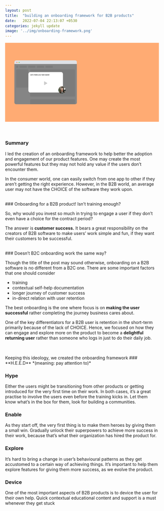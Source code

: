 ```yaml
---
layout: post
title:  "building an onboarding framework for B2B products"
date:   2022-07-04 22:13:07 +0530
categories: jekyll update
image: '../img/onboarding-framework.png'
---
```


![image tooltip here](/img/post-onboarding-framework.png)
<br>
<br>
<br>
### Summary

I led the creation of an onboarding framework to help better the adoption and engagement of our product features. One may create the most powerful features but they may not hold any value if the users don’t encounter them.

In the consumer world, one can easily switch from one app to other if they aren’t getting the right experience. However, in the B2B world, an average user may not have the CHOICE of the software they work upon.

<br>
### Onboarding for a B2B product! Isn’t training enough?

So, why would you invest so much in trying to engage a user if they don’t even have a choice for the contract period?

The answer is **customer success.** It bears a great responsibility on the creators of B2B software to make users’ work simple and fun, if they want their customers to be successful.

<br>
### Doesn’t B2C onboarding work the same way?

Though the title of the post may sound otherwise, onboarding on a B2B software is no different from a B2C one. There are some important factors that one should consider
- training
- contextual self-help documentation
- longer journey of customer success
- in-direct relation with user retention

The best onboarding is the one where focus is on **making the user successful** rather completing the journey business cares about. 

One of the key differentiators for a B2B user is retention in the short-term primarily because of the lack of CHOICE. Hence, we focused on how they can engage and explore more on the product to become a **delightful returning user** rather than someone who logs in just to do their daily job.

<br>
<br>
Keeping this ideology, we created the onboarding framework 
### **H.E.E.D** *(meaning: pay attention to)*
<br>

### **H**ype

Either the users might be transitioning from other products or getting introduced for the very first time on their work. In both cases, it’s a great practise to involve the users even before the training  kicks in. Let them know what’s in the box for them, look for building a communities.

### **E**nable

As they start off, the very first thing is to make them heroes by giving them a small win. Gradually unlock their superpowers to achieve more success in their work, because that’s what their organization has hired the product for.

### **E**xplore

It’s hard to bring a change in user’s behavioural patterns as they get accustomed to a certain way of achieving things. It’s important to help them explore features for giving them more success, as we evolve the product.

### **D**evice

One of the most important aspects of B2B products is to device the user for their own help. Quick contextual educational content and support is a must whenever they get stuck